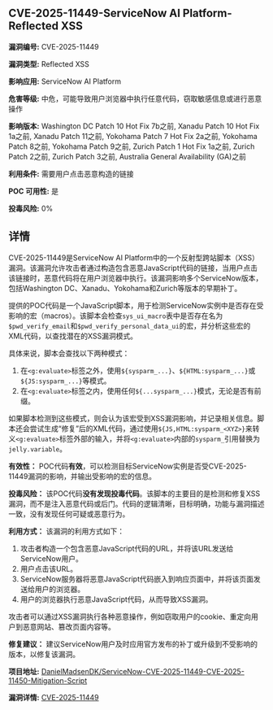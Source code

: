 ## CVE-2025-11449-ServiceNow AI Platform-Reflected XSS

**漏洞编号:** CVE-2025-11449

**漏洞类型:** Reflected XSS

**影响应用:** ServiceNow AI Platform

**危害等级:** 中危，可能导致用户浏览器中执行任意代码，窃取敏感信息或进行恶意操作

**影响版本:** Washington DC Patch 10 Hot Fix 7b之前, Xanadu Patch 10 Hot Fix 1a之前, Xanadu Patch 11之前, Yokohama Patch 7 Hot Fix 2a之前, Yokohama Patch 8之前, Yokohama Patch 9之前, Zurich Patch 1 Hot Fix 1a之前, Zurich Patch 2之前, Zurich Patch 3之前, Australia General Availability (GA)之前

**利用条件:** 需要用户点击恶意构造的链接

**POC 可用性:** 是

**投毒风险:** 0%

## 详情

CVE-2025-11449是ServiceNow AI Platform中的一个反射型跨站脚本（XSS）漏洞。该漏洞允许攻击者通过构造包含恶意JavaScript代码的链接，当用户点击该链接时，恶意代码将在用户浏览器中执行。该漏洞影响多个ServiceNow版本，包括Washington DC、Xanadu、Yokohama和Zurich等版本的早期补丁。

提供的POC代码是一个JavaScript脚本，用于检测ServiceNow实例中是否存在受影响的宏（macros）。该脚本会检查`sys_ui_macro`表中是否存在名为`$pwd_verify_email`和`$pwd_verify_personal_data_ui`的宏，并分析这些宏的XML代码，以查找潜在的XSS漏洞模式。

具体来说，脚本会查找以下两种模式：

1.  在`<g:evaluate>`标签之外，使用`${sysparm_...}`、`${HTML:sysparm_...}`或`${JS:sysparm_...}`等模式。
2.  在`<g:evaluate>`标签之内，使用任何`${...sysparm_...}`模式，无论是否有前缀。

如果脚本检测到这些模式，则会认为该宏受到XSS漏洞影响，并记录相关信息。脚本还会尝试生成“修复”后的XML代码，通过使用`${JS,HTML:sysparm_<XYZ>}`来转义`<g:evaluate>`标签外部的输入，并将`<g:evaluate>`内部的`sysparm_`引用替换为`jelly.variable`。

**有效性：**
POC代码**有效**，可以检测目标ServiceNow实例是否受CVE-2025-11449漏洞的影响，并输出受影响的宏的信息。

**投毒风险：**
该POC代码**没有发现投毒代码**。该脚本的主要目的是检测和修复XSS漏洞，而不是注入恶意代码或后门。代码的逻辑清晰，目标明确，功能与漏洞描述一致，没有发现任何可疑或恶意行为。

**利用方式：**
该漏洞的利用方式如下：

1.  攻击者构造一个包含恶意JavaScript代码的URL，并将该URL发送给ServiceNow用户。
2.  用户点击该URL。
3.  ServiceNow服务器将恶意JavaScript代码嵌入到响应页面中，并将该页面发送给用户的浏览器。
4.  用户的浏览器执行恶意JavaScript代码，从而导致XSS漏洞。

攻击者可以通过XSS漏洞执行各种恶意操作，例如窃取用户的cookie、重定向用户到恶意网站、篡改页面内容等。

**修复建议：**
建议ServiceNow用户及时应用官方发布的补丁或升级到不受影响的版本，以修复该漏洞。

**项目地址:** [DanielMadsenDK/ServiceNow-CVE-2025-11449-CVE-2025-11450-Mitigation-Script](https://github.com/DanielMadsenDK/ServiceNow-CVE-2025-11449-CVE-2025-11450-Mitigation-Script)

**漏洞详情:** [CVE-2025-11449](https://nvd.nist.gov/vuln/detail/CVE-2025-11449)